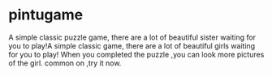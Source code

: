 # pintugame

A simple classic puzzle game, there are a lot of beautiful sister waiting for you to play!A simple classic game, 
there are a lot of beautiful girls waiting for you to play!
When you completed the puzzle ,you can look more pictures of the girl. common on ,try it now.
